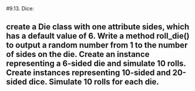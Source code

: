 #9.13. Dice:
## create a Die class with one attribute sides, which has a default value of 6. Write a method roll_die() to output a random number from 1 to the number of sides on the die. Create an instance representing a 6-sided die and simulate 10 rolls. Create instances representing 10-sided and 20-sided dice. Simulate 10 rolls for each die.
